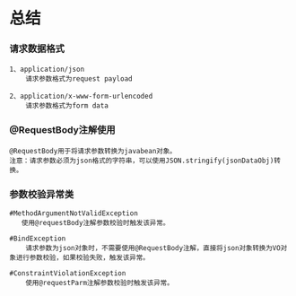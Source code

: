# 总结

### 请求数据格式 

    1、application/json 
        请求参数格式为request payload
        
    2、application/x-www-form-urlencoded
        请求参数格式为form data

### @RequestBody注解使用
    @RequestBody用于将请求参数转换为javabean对象。
    注意：请求参数必须为json格式的字符串，可以使用JSON.stringify(jsonDataObj)转换。
    
### 参数校验异常类
    #MethodArgumentNotValidException
       使用@requestBody注解参数校验时触发该异常。
    
    #BindException
        请求参数为json对象时，不需要使用@RequestBody注解，直接将json对象转换为VO对象进行参数校验，如果校验失败，触发该异常。
    
    #ConstraintViolationException
        使用@requestParm注解参数校验时触发该异常。